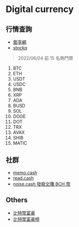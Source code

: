 # Digital currency

## 行情查詢

- [鉅享網](https://crypto.cnyes.com/)
- [stockq](https://www.stockq.org/market/cryptocurrency.php)

> 2022/06/04 前 15 名熱門幣

1. BTC
2. ETH
3. USDT
4. USDC
5. BNB
6. XRP
7. ADA
8. BUSD
9. SOL
10. DOGE
11. DOT
12. TRX
13. AVAX
14. SHIB
15. MATIC

## 社群

- [memo.cash](https://memo.cash)
- [read.cash](https://read.cash)
- [noise.cash 發廢文賺 BCH 幣](https://noise.cash)

## Others

- [比特幣富豪](https://www.blockchain.com/btc/address/3D2oetdNuZUqQHPJmcMDDHYoqkyNVsFk9r)
- [比特幣富豪榜](https://bitinfocharts.com/zh/top-100-richest-bitcoin-addresses.html)

